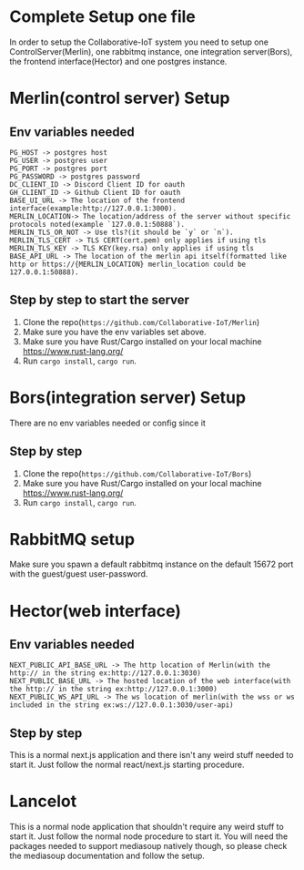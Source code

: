 # Complete Setup one file
In order to setup the Collaborative-IoT system you need to setup one ControlServer(Merlin), one rabbitmq instance, one integration server(Bors), the frontend
interface(Hector) and one postgres instance.

# Merlin(control server) Setup

## Env variables needed 
```
PG_HOST -> postgres host
PG_USER -> postgres user
PG_PORT -> postgres port
PG_PASSWORD -> postgres password
DC_CLIENT_ID -> Discord Client ID for oauth
GH_CLIENT_ID -> Github Client ID for oauth
BASE_UI_URL -> The location of the frontend interface(example:http://127.0.0.1:3000).
MERLIN_LOCATION-> The location/address of the server without specific protocols noted(example `127.0.0.1:50888`).
MERLIN_TLS_OR_NOT -> Use tls?(it should be `y` or `n`).
MERLIN_TLS_CERT -> TLS CERT(cert.pem) only applies if using tls
MERLIN_TLS_KEY -> TLS KEY(key.rsa) only applies if using tls
BASE_API_URL -> The location of the merlin api itself(formatted like http or https://{MERLIN_LOCATION} merlin_location could be 127.0.0.1:50888).
```

## Step by step to start the server
1. Clone the repo(`https://github.com/Collaborative-IoT/Merlin`)
2. Make sure you have the env variables set above.
3. Make sure you have Rust/Cargo installed on your local machine https://www.rust-lang.org/
4. Run `cargo install`, `cargo run`.

# Bors(integration server) Setup
There are no env variables needed or config since it 

## Step by step
1. Clone the repo(`https://github.com/Collaborative-IoT/Bors`)
2. Make sure you have Rust/Cargo installed on your local machine https://www.rust-lang.org/
3. Run `cargo install`, `cargo run`.

# RabbitMQ setup
Make sure you spawn a default rabbitmq instance on the default 15672 port with the guest/guest user-password.

# Hector(web interface)

## Env variables needed
```
NEXT_PUBLIC_API_BASE_URL -> The http location of Merlin(with the http:// in the string ex:http://127.0.0.1:3030)
NEXT_PUBLIC_BASE_URL -> The hosted location of the web interface(with the http:// in the string ex:http://127.0.0.1:3000)
NEXT_PUBLIC_WS_API_URL -> The ws location of merlin(with the wss or ws included in the string ex:ws://127.0.0.1:3030/user-api)
```

## Step by step
This is a normal next.js application and there isn't any weird stuff needed to start it.
Just follow the normal react/next.js starting procedure.

# Lancelot
This is a normal node application that shouldn't require any weird stuff to start it. 
Just follow the normal node procedure to start it.
You will need the packages needed to support mediasoup natively though, so please check the mediasoup documentation and follow the setup.
